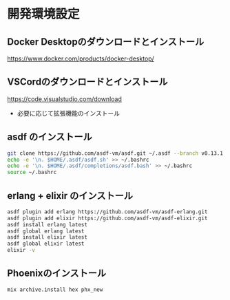 # 開発環境設定
## Docker Desktopのダウンロードとインストール
https://www.docker.com/products/docker-desktop/
## VSCordのダウンロードとインストール
https://code.visualstudio.com/download
- 必要に応じて拡張機能のインストール
## asdf のインストール 
```bash
git clone https://github.com/asdf-vm/asdf.git ~/.asdf --branch v0.13.1
echo -e '\n. $HOME/.asdf/asdf.sh' >> ~/.bashrc
echo -e '\n. $HOME/.asdf/completions/asdf.bash' >> ~/.bashrc
source ~/.bashrc
```
## erlang + elixir のインストール
```bash
asdf plugin add erlang https://github.com/asdf-vm/asdf-erlang.git
asdf plugin add elixir https://github.com/asdf-vm/asdf-elixir.git
asdf install erlang latest
asdf global erlang latest
asdf install elixir latest
asdf global elixir latest
elixir -v
```
## Phoenixのインストール
```bash
mix archive.install hex phx_new
```

